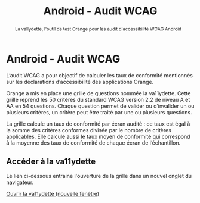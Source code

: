 ﻿---
title: "Android - Audit WCAG"
abstract: "La vallydette, l'outil de test Orange pour les audit d'accessibilité WCAG Android "
---

# Android - Audit WCAG

L’audit WCAG a pour objectif de calculer les taux de conformité mentionnés sur les déclarations d’accessibilité des applications Orange.

Orange a mis en place une grille de questions nommée la va11ydette.  Cette grille reprend les 50 critères du standard WCAG version 2.2 de niveau A et AA en 54 questions. Chaque question permet de valider ou d’invalider un ou plusieurs critères, un critère peut être traité par une ou plusieurs questions. 

La grille calcule un taux de conformité par écran audité : ce taux est égal à la somme des critères conformes divisée par le nombre de critères applicables. Elle calcule aussi le taux moyen de conformité qui correspond à la moyenne des taux de conformité de chaque écran de l’échantillon.

## Accéder à la va11ydette

Le lien ci-dessous entraine l'ouverture de la grille dans un nouvel onglet du navigateur.  

<a href="https://la-va11ydette.orange.com/?list=wcag-android&lang=fr" target="_blank" rel="noopener noreferrer" class="btn btn-outline-secondary" title="Ouvrir la va11ydette (nouvelle fenêtre)">Ouvrir la va11ydette<span class="visually-hidden"> (nouvelle fenêtre)</span></a>
